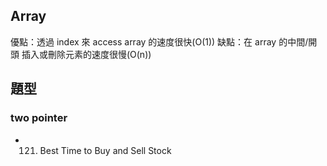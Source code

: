 ## Array

優點：透過 index 來 access array 的速度很快(O(1))
缺點：在 array 的中間/開頭 插入或刪除元素的速度很慢(O(n))

## 題型

### two pointer

- 121. Best Time to Buy and Sell Stock
